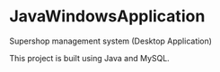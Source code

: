 # JavaWindowsApplication
Supershop management system (Desktop Application)

This project is built using Java and MySQL.
